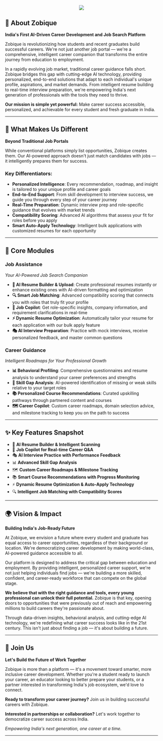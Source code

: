 <h1 align="center">
  <img src="https://readme-typing-svg.herokuapp.com/?font=Alice&size=40&center=true&vCenter=true&width=500&height=70&duration=4000&lines=Welcome+to+Zobique!;+Your+Unique+way;+To+Find+Jobs!" />
</h1>

## 🚀 About Zobique

**India's First AI-Driven Career Development and Job Search Platform**

Zobique is revolutionizing how students and recent graduates build successful careers. We're not just another job portal — we're a comprehensive, intelligent career companion that transforms the entire journey from education to employment.

In a rapidly evolving job market, traditional career guidance falls short. Zobique bridges this gap with cutting-edge AI technology, providing personalized, end-to-end solutions that adapt to each individual's unique profile, aspirations, and market demands. From intelligent resume building to real-time interview preparation, we're empowering India's next generation of professionals with the tools they need to thrive.

**Our mission is simple yet powerful:** Make career success accessible, personalized, and achievable for every student and fresh graduate in India.

---

## 🎯 What Makes Us Different

**Beyond Traditional Job Portals**

While conventional platforms simply list opportunities, Zobique creates them. Our AI-powered approach doesn't just match candidates with jobs — it intelligently prepares them for success.

### Key Differentiators:
- **Personalized Intelligence**: Every recommendation, roadmap, and insight is tailored to your unique profile and career goals
- **End-to-End Support**: From skill development to interview success, we guide you through every step of your career journey
- **Real-Time Preparation**: Dynamic interview prep and role-specific guidance that evolves with market trends
- **Compatibility Scoring**: Advanced AI algorithms that assess your fit for roles before you apply
- **Smart Auto-Apply Technology**: Intelligent bulk applications with customized resumes for each opportunity

---

## 🧠 Core Modules

### **Job Assistance**
*Your AI-Powered Job Search Companion*

- **🎨 AI Resume Builder & Upload**: Create professional resumes instantly or enhance existing ones with AI-driven formatting and optimization
- **🔍 Smart Job Matching**: Advanced compatibility scoring that connects you with roles that truly fit your profile
- **🤖 Job Copilot**: Get role-specific insights, company information, and requirement clarifications in real-time
- **⚡ Dynamic Resume Optimization**: Automatically tailor your resume for each application with our bulk apply feature
- **🎭 AI Interview Preparation**: Practice with mock interviews, receive personalized feedback, and master common questions

### **Career Guidance**
*Intelligent Roadmaps for Your Professional Growth*

- **📊 Behavioral Profiling**: Comprehensive questionnaires and resume analysis to understand your career preferences and strengths
- **🎯 Skill Gap Analysis**: AI-powered identification of missing or weak skills relative to your target roles
- **📚 Personalized Course Recommendations**: Curated upskilling pathways through partnered content and courses
- **🗺️ Career Copilot**: Custom career roadmaps, domain selection advice, and milestone tracking to keep you on the path to success

---

## ✨ Key Features Snapshot

- 🎯 **AI Resume Builder & Intelligent Scanning**
- 🤖 **Job Copilot for Real-time Career Q&A**
- 🎭 **AI Interview Practice with Performance Feedback**
- 📊 **Advanced Skill Gap Analysis**
- 🗺️ **Custom Career Roadmaps & Milestone Tracking**
- 📚 **Smart Course Recommendations with Progress Monitoring**
- ⚡ **Dynamic Resume Optimization & Auto-Apply Technology**
- 🔍 **Intelligent Job Matching with Compatibility Scores**

---

## 🌍 Vision & Impact

**Building India's Job-Ready Future**

At Zobique, we envision a future where every student and graduate has equal access to career opportunities, regardless of their background or location. We're democratizing career development by making world-class, AI-powered guidance accessible to all.

Our platform is designed to address the critical gap between education and employment. By providing intelligent, personalized career support, we're not just helping individuals find jobs — we're building a more skilled, confident, and career-ready workforce that can compete on the global stage.

**We believe that with the right guidance and tools, every young professional can unlock their full potential.** Zobique is that key, opening doors to opportunities that were previously out of reach and empowering millions to build careers they're passionate about.

Through data-driven insights, behavioral analysis, and cutting-edge AI technology, we're redefining what career success looks like in the 21st century. This isn't just about finding a job — it's about building a future.

---

## 🤝 Join Us

**Let's Build the Future of Work Together**

Zobique is more than a platform — it's a movement toward smarter, more inclusive career development. Whether you're a student ready to launch your career, an educator looking to better prepare your students, or a partner interested in transforming India's job ecosystem, we'd love to connect.

**Ready to transform your career journey?** 
Join us in building successful careers with Zobique.

**Interested in partnerships or collaboration?**
Let's work together to democratize career success across India.

*Empowering India's next generation, one career at a time.*

---

